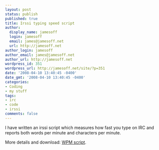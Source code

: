 ```yaml
---
layout: post
status: publish
published: true
title: Irssi typing speed script
author:
  display_name: jamesoff
  login: jamesoff
  email: james@jamesoff.net
  url: http://jamesoff.net
author_login: jamesoff
author_email: james@jamesoff.net
author_url: http://jamesoff.net
wordpress_id: 351
wordpress_url: http://jamesoff.net/site/?p=351
date: '2008-04-10 13:40:45 -0400'
date_gmt: '2008-04-10 13:40:45 -0400'
categories:
- Coding
- my stuff
tags:
- irc
- code
- irssi
comments: false
---
```

I have written an irssi script which measures how fast you type on IRC and reports both words per minute and characters per minute.

More details and download: [WPM script](/site/irssi-scripts/wpm).
